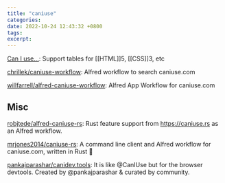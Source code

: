 ```yaml
---
title: "caniuse"
categories: 
date: 2022-10-24 12:43:32 +0800
tags: 
excerpt: 
---
```




[Can I use...](https://caniuse.com/): Support tables for [[HTML]]5, [[CSS]]3, etc



[chrillek/caniuse-workflow](https://github.com/chrillek/caniuse-workflow): Alfred workflow to search caniuse.com

[willfarrell/alfred-caniuse-workflow](https://github.com/willfarrell/alfred-caniuse-workflow): Alfred App Workflow for caniuse.com


## Misc


[robjtede/alfred-caniuse-rs](https://github.com/robjtede/alfred-caniuse-rs): Rust feature support from https://caniuse.rs as an Alfred workflow.

[mrjones2014/caniuse-rs](https://github.com/mrjones2014/caniuse-rs): A command line client and Alfred workflow for caniuse.com, written in Rust 🦀

[pankajparashar/canidev.tools](https://github.com/pankajparashar/canidev.tools): It is like @CanIUse but for the browser devtools. Created by @pankajparashar & curated by community.

